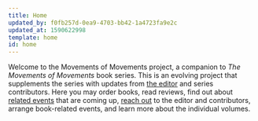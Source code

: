```yaml
---
title: Home
updated_by: f0fb257d-0ea9-4703-bb42-1a4723fa9e2c
updated_at: 1590622998
template: home
id: home
---
```

Welcome to the Movements of Movements project, a companion to _The Movements of Movements_ book series. This is an evolving project that supplements the series with updates from [the editor](/people/editor) and series contributors. Here you may order books, read reviews, find out about [related events](/events) that are coming up, [reach out](/contact) to the editor and contributors, arrange book-related events, and learn more about the individual volumes.